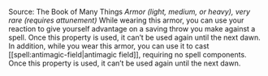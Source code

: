 Source: The Book of Many Things
*Armor (light, medium, or heavy), very rare (requires attunement)*
While wearing this armor, you can use your reaction to give yourself advantage on a saving throw you make against a spell. Once this property is used, it can’t be used again until the next dawn.
In addition, while you wear this armor, you can use it to cast [[spell:antimagic-field|antimagic field]], requiring no spell components. Once this property is used, it can’t be used again until the next dawn.
